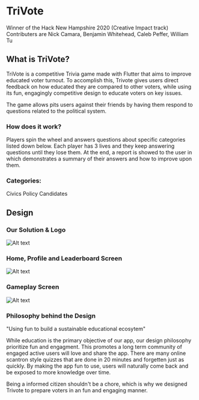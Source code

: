 # TriVote
Winner of the Hack New Hampshire 2020 (Creative Impact track)   
Contributers are Nick Camara, Benjamin Whitehead, Caleb Peffer, William Tu

## What is TriVote?

TriVote is a competitive Trivia game made with Flutter that aims to improve educated voter turnout. To accomplish this, Trivote gives users direct feedback on how educated they are compared to other voters, while using its fun, engagingly competitive design to educate voters on key issues. 

The game allows pits users against their friends by having them respond to questions related to the political system.

### How does it work?
Players spin the wheel and answers questions about specific categories listed down below. Each player has 3 lives and they keep answering questions until they lose them. At the end, a report is showed to the user in which demonstrates a summary of their answers and how to improve upon them.

### Categories:
Civics
Policy
Candidates

## Design
### Our Solution & Logo
![Alt text](votesmarter/assets/trivote0.PNG?raw=true "Solution")
### Home, Profile and Leaderboard Screen
![Alt text](votesmarter/assets/trivote1.PNG?raw=true "Home Screen")
### Gameplay Screen
![Alt text](votesmarter/assets/trivote2.PNG?raw=true "Gameplay Screen")

### Philosophy behind the Design

"Using fun to build a sustainable educational ecosytem"

While education is the primary objective of our app, our design philosophy prioritize fun and engagment. This promotes a long term community of engaged active users will love and share the app. There are many online scantron style quizzes that are done in 20 minutes and forgetten just as quickly. By making the app fun to use, users will naturally come back and be exposed to more knowledge over time.

Being a informed citizen shouldn't be a chore, which is why we designed Trivote to prepare voters in an fun and engaging manner.



